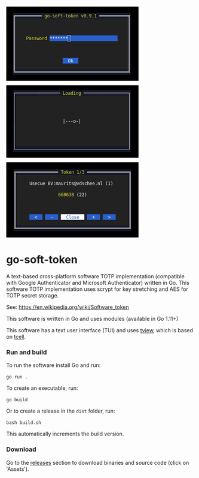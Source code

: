 ![screenshot](go-soft-token.png)

# go-soft-token

A text-based cross-platform software TOTP implementation (compatible with Google Authenticator and Microsoft Authenticator) written in Go.
This software TOTP implementation uses scrypt for key stretching and AES for TOTP secret storage.

See: https://en.wikipedia.org/wiki/Software_token

This software is written in Go and uses modules (available in Go 1.11+)

This software has a text user interface (TUI) and uses [tview](https://github.com/rivo/tview/), which is based on [tcell](https://github.com/gdamore/tcell).

### Run and build

To run the software install Go and run:

    go run .

To create an executable, run:

    go build
    
Or to create a release in the `dist` folder, run:

    bash build.sh
    
This automatically increments the build version.

### Download

Go to the [releases](https://github.com/mevdschee/go-soft-token/releases) section to download binaries and source code (click on 'Assets').
